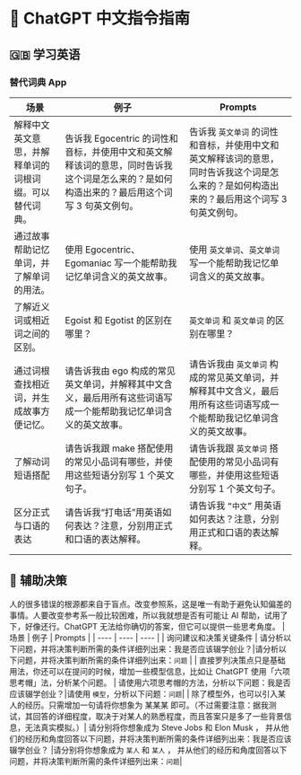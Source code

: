 # 🧠 ChatGPT 中文指令指南

## 🇬🇧 学习英语
### 替代词典 App
|  场景  |  例子   | Prompts  | 
|  ----- |  ----  | ----  | 
| 解释中文英文意思，并解释单词的词根词缀。可以替代词典。 | 告诉我 Egocentric 的词性和音标，并使用中文和英文解释该词的意思，同时告诉我这个词是怎么来的？是如何构造出来的？最后用这个词写 3 句英文例句。  |  告诉我 `英文单词` 的词性和音标，并使用中文和英文解释该词的意思，同时告诉我这个词是怎么来的？是如何构造出来的？最后用这个词写 3 句英文例句。 |
| 通过故事帮助记忆单词，并了解单词的用法。| 使用 Egocentric、Egomaniac 写一个能帮助我记忆单词含义的英文故事。  | 使用 `英文单词`、`英文单词` 写一个能帮助我记忆单词含义的英文故事。 |
| 了解近义词或相近词之间的区别。 | Egoist 和 Egotist 的区别在哪里？ | `英文单词` 和 `英文单词` 的区别在哪里？|
| 通过词根查找相近词，并生成故事方便记忆。 | 请告诉我由 ego 构成的常见英文单词，并解释其中文含义，最后用所有这些词语写成一个能帮助我记忆单词含义的英文故事。 | 请告诉我由 `英文单词` 构成的常见英文单词，并解释其中文含义，最后用所有这些词语写成一个能帮助我记忆单词含义的英文故事。 |
| 了解动词短语搭配 | 请告诉我跟 make 搭配使用的常见小品词有哪些，并使用这些短语分别写 1 个英文句子。| 请告诉我跟 `英文单词` 搭配使用的常见小品词有哪些，并使用这些短语分别写 1 个英文句子。|
| 区分正式与口语的表达 | 请告诉我“打电话”用英语如何表达？注意，分别用正式和口语的表达解释。| 请告诉我 `“中文”` 用英语如何表达？注意，分别用正式和口语的表达解释。|

## 🤔 辅助决策
人的很多错误的根源都来自于盲点。改变参照系，这是唯一有助于避免认知偏差的事情。人要改变参考系一般比较困难，所以我就想是否有可能让 AI 帮助，试用了下，好像还行。ChatGPT 无法给你确切的答案，但它可以提供一些思考角度。
|  场景   |  例子   |  Prompts | 
|  ---- |  ----  | ----  | 
| 询问建议和决策关键条件 | 请分析以下问题，并将决策判断所需的条件详细列出来：我是否应该辍学创业？|请分析以下问题，并将决策判断所需的条件详细列出来：`问题` |
| 直接罗列决策点只是基础用法，你还可以在提问的时候，增加一些模型信息，比如让 ChatGPT 使用「六项思考帽」法，分析某个问题。 | 请使用六项思考帽的方法，分析以下问题：我是否应该辍学创业？|请使用 `模型`，分析以下问题：`问题`| 
| 除了模型外，也可以引入某人的经历。只需增加一句请将你想象为 某某某 即可。（不过需要注意：据我测试，其回答的详细程度，取决于对某人的熟悉程度，而且答案只是多了一些背景信息，无法真实模拟。）| 请分别将你想象成为 Steve Jobs 和 Elon Musk ， 并从他们的经历和角度回答以下问题，并将决策判断所需的条件详细列出来：我是否应该辍学创业？ |请分别将你想象成为 `某人` 和 `某人` ， 并从他们的经历和角度回答以下问题，并将决策判断所需的条件详细列出来：`问题`|
